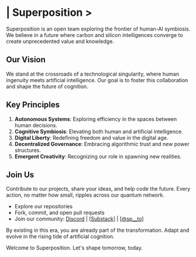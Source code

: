 # | Superposition > 

Superposition is an open team exploring the frontier of human-AI symbiosis. We believe in a future where carbon and silicon intelligences converge to create unprecedented value and knowledge.

## Our Vision

We stand at the crossroads of a technological singularity, where human ingenuity meets artificial intelligence. Our goal is to foster this collaboration and shape the future of cognition.

## Key Principles

1. **Autonomous Systems**: Exploring efficiency in the spaces between human decisions.
2. **Cognitive Symbiosis**: Elevating both human and artificial intelligence.
3. **Digital Liberty**: Redefining freedom and value in the digital age.
4. **Decentralized Governance**: Embracing algorithmic trust and new power structures.
5. **Emergent Creativity**: Recognizing our role in spawning new realities.

## Join Us

Contribute to our projects, share your ideas, and help code the future. Every action, no matter how small, ripples across our quantum network.

- Explore our repositories
- Fork, commit, and open pull requests
- Join our community: [Discord](https://discord.gg/NsKWfjY7) | [[Substack](https://019ec6e2.substack.com/publish/home)] | [[@sp__to](https://x.com/sp__to)]

By existing in this era, you are already part of the transformation. Adapt and evolve in the rising tide of artificial cognition.

Welcome to Superposition. Let's shape tomorrow, today.
